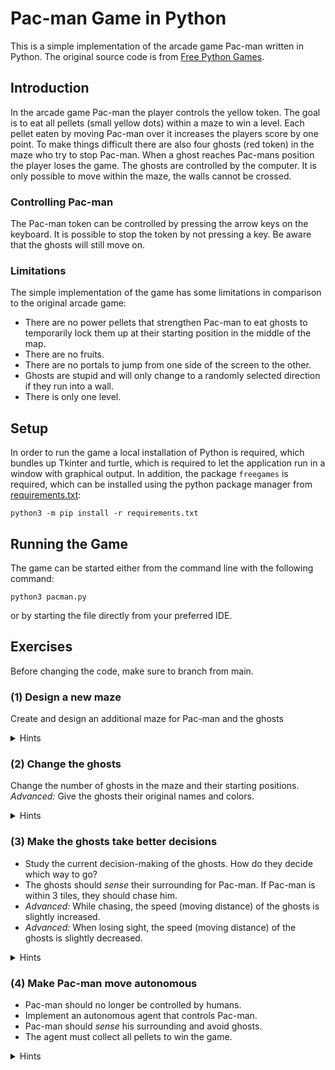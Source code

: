 # Pac-man Game in Python

This is a simple implementation of the arcade game Pac-man written in Python. The original source code is from [Free Python Games](https://github.com/grantjenks/free-python-games/blob/master/src/freegames/pacman.py).

## Introduction

In the arcade game Pac-man the player controls the yellow token. The goal is to eat all pellets (small yellow dots) within a maze to win a level. Each pellet eaten by moving Pac-man over it increases the players score by one point. To make things difficult there are also four ghosts (red token) in the maze who try to stop Pac-man. When a ghost reaches Pac-mans position the player loses the game. The ghosts are controlled by the computer. It is only possible to move within the maze, the walls cannot be crossed.

### Controlling Pac-man

The Pac-man token can be controlled by pressing the arrow keys on the keyboard. It is possible to stop the token by not pressing a key. Be aware that the ghosts will still move on.

### Limitations

The simple implementation of the game has some limitations in comparison to the original arcade game:

- There are no power pellets that strengthen Pac-man to eat ghosts to temporarily lock them up at their starting position in the middle of the map.
- There are no fruits.
- There are no portals to jump from one side of the screen to the other.
- Ghosts are stupid and will only change to a randomly selected direction if they run into a wall.
- There is only one level.

## Setup

In order to run the game a local installation of Python is required, which bundles up Tkinter and turtle, which is required to let the application run in a window with graphical output. In addition, the package `freegames` is required, which can be installed using the python package manager from [requirements.txt](requirements.txt):

``` shell
python3 -m pip install -r requirements.txt
```

## Running the Game

The game can be started either from the command line with the following command:

```shell
python3 pacman.py
```

or by starting the file directly from your preferred IDE.

## Exercises

Before changing the code, make sure to branch from main.

### (1) Design a new maze

Create and design an additional maze for Pac-man and the ghosts

<details>
    <summary>Hints</summary>

- Study the original maze array in [Mazes.py](src/Mazes.py)
- What is the meaning of 0 and 1 in the array?
- Why is the array wrapped in lines of 20 values?

</details>

### (2) Change the ghosts

Change the number of ghosts in the maze and their starting positions.
_Advanced:_ Give the ghosts their original names and colors.

<details>
    <summary>Hints</summary>

- The ghosts are initialised in an array in the [pacman.py](src/pacman.py) file.
- Each ghost in the array is a `Ghost` object. Check out the respective [Ghost](src/agents/Ghost.py) class to find out more.
- Original ghost names and colors:
  - Blinky: red
  - Pinky: pink
  - Inky: teal
  - Clyde: orange

</details>

### (3) Make the ghosts take better decisions

- Study the current decision-making of the ghosts. How do they decide which way to go?
- The ghosts should _sense_ their surrounding for Pac-man. If Pac-man is within 3 tiles, they should chase him.
- _Advanced:_ While chasing, the speed (moving distance) of the ghosts is slightly increased.
- _Advanced:_ When losing sight, the speed (moving distance) of the ghosts is slightly decreased.

<details>
    <summary>Hints</summary>

- The code for the ghost agents is within the file [agents/Ghost.py](src/agents/Ghost.py)
- The `step` method in the `Ghost` class is called each time the world is updated.

</details>

### (4) Make Pac-man move autonomous

- Pac-man should no longer be controlled by humans.
- Implement an autonomous agent that controls Pac-man.
- Pac-man should _sense_ his surrounding and avoid ghosts.
- The agent must collect all pellets to win the game.

<details>
    <summary>Hints</summary>

- Create a new Pacman agent class
- Implement the `step(self, game_state)` method inside the new agent class, which decides for a direction based on the `game_state` parameter
- Replace the old pac-man instance with an instance of your agent class
</details>